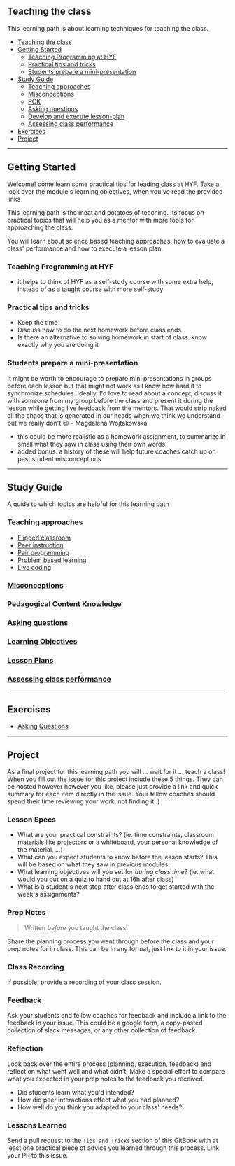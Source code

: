 ## Teaching the class

This learning path is about learning techniques for teaching the class.

- [Teaching the class](#teaching-the-class)
- [Getting Started](#getting-started)
  - [Teaching Programming at HYF](#teaching-programming-at-hyf)
  - [Practical tips and tricks](#practical-tips-and-tricks)
  - [Students prepare a mini-presentation](#students-prepare-a-mini-presentation)
- [Study Guide](#study-guide)
  - [Teaching approaches](#teaching-approaches)
  - [Misconceptions](#misconceptions)
  - [PCK](#pck)
  - [Asking questions](#asking-questions)
  - [Develop and execute lesson-plan](#develop-and-execute-lesson-plan)
  - [Assessing class performance](#assessing-class-performance)
- [Exercises](#exercises)
- [Project](#project)

---

## Getting Started

Welcome!  come learn some practical tips for leading class at HYF.  Take a look over the module's learning objectives, when you've read the provided links

This learning path is the meat and potatoes of teaching. Its focus on practical topics that will help you as a mentor with more tools for approaching the class.

You will learn about science based teaching approaches, how to evaluate a class' performance and how to execute a lesson plan.


### Teaching Programming at HYF

- it helps to think of HYF as a self-study course with some extra help, instead of as a taught course with more self-study

### Practical tips and tricks

- Keep the time
- Discuss how to do the next homework before class ends
- Is there an alternative to solving homework in start of class. know exactly why you are doing it

### Students prepare a mini-presentation

It might be worth to encourage to prepare mini presentations in groups before each lesson but that might not work as I know how hard it to synchronize schedules. Ideally, I'd love to read about a concept, discuss it with someone from my group before the class and present it during the lesson while getting live feedback from the mentors. That would strip naked all the chaos that is generated in our heads when we think we understand but we really don't :wink: - Magdalena Wojtakowska
- this could be more realistic as a homework assignment, to summarize in small what they saw in class using their own words.
- added bonus.  a history of these will help future coaches catch up on past student misconceptions

---

## Study Guide

A guide to which topics are helpful for this learning path

### Teaching approaches
- [Flipped classroom](./../topics/flipped-classroom.md)
- [Peer instruction](./../topics/peer-instruction.md)
- [Pair programming](./../topics/pair-programming.md)
- [Problem based learning](./../topics/problem-based-learning.md)
- [Live coding](./../topics/live-coding.md)

### [Misconceptions](../topics/misconceptions.md)

### [Pedagogical Content Knowledge](../topics/pedagogical-content-knowledge.md)

### [Asking questions](../topics/asking-questions.md)

### [Learning Objectives](../topics/learning-objectives.md)

### [Lesson Plans](../topics/lesson-plans.md)

### [Assessing class performance](../topics/assessing-class-performance.md)

---

## Exercises

- [Asking Questions](https://teach.hackyourfuture.be/topics/asking-questions)

---

## Project

As a final project for this learning path you will ... wait for it ... teach a class! When you fill out the issue for this project include these 5 things.  They can be hosted however however you like, please just provide a link and quick summary for each item directly in the issue.  Your fellow coaches should spend their time reviewing your work, not finding it :)

### Lesson Specs

- What are your practical constraints? (ie. time constraints, classroom materials like projectors or a whiteboard, your personal knowledge of the material, ...)
- What can you expect students to know before the lesson starts? This will be based on what they saw in previous modules.
- What learning objectives will you set for _during class time_? (ie. what would you put on a quiz to hand out at 16h after class)
- What is a student's next step after class ends to get started with the week's assignments?

### Prep Notes

> Written _before_ you taught the class!

Share the planning process you went through before the class and your prep notes for in class.  This can be in any format, just link to it in your issue.

### Class Recording

If possible, provide a recording of your class session.

### Feedback

Ask your students and fellow coaches for feedback and include a link to the feedback in your issue.  This could be a google form, a copy-pasted collection of slack messages, or any other collection of feedback.

### Reflection

Look back over the entire process (planning, execution, feedback) and reflect on what went well and what didn't.  Make a special effort to compare what you expected in your prep notes to the feedback you received.

- Did students learn what you'd intended?
- How did peer interactions effect what you had planned?
- How well do you think you adapted to your class' needs?

### Lessons Learned

Send a pull request to the `Tips and Tricks` section of this GitBook with at least one practical piece of advice you learned through this process. Link your PR to this issue.


